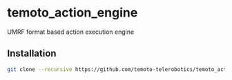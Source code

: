 # temoto_action_engine
UMRF format based action execution engine

## Installation
``` bash
git clone --recursive https://github.com/temoto-telerobotics/temoto_action_engine.git
```
